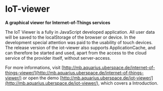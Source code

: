 IoT-viewer
==========

**A graphical viewer for Internet-of-Things services**

The IoT Viewer is a fully in JavaScript developed application. All user data will be saved to the localStorage of the browser or device. In the development special attention was paid to the usability of touch devices. The release version of the iot-viewer also supports ApplicationCache, and can therefore be started and used, apart from the access to the cloud service of the provider itself, without server-access.

For more informations, visit [http://mb.aquarius.uberspace.de/internet-of-things-viewer/](http://mb.aquarius.uberspace.de/internet-of-things-viewer/) or open the demo
[http://mb.aquarius.uberspace.de/iot-viewer/](http://mb.aquarius.uberspace.de/iot-viewer/), which covers a Introduction.
